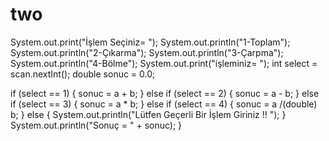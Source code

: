 # two
System.out.print("İşlem Seçiniz= "); System.out.println("1-Toplam"); System.out.println("2-Çıkarma"); System.out.println("3-Çarpma"); System.out.println("4-Bölme"); System.out.print("işleminiz= "); int select = scan.nextInt(); double sonuc = 0.0;

if (select == 1) { sonuc = a + b; } else if (select == 2) { sonuc = a - b; } else if (select == 3) 
{ sonuc = a * b; } else if (select == 4) { sonuc = a /(double) b; } 
else { System.out.println("Lütfen Geçerli Bir İşlem Giriniz !! "); } System.out.println("Sonuç = " + sonuc); }
